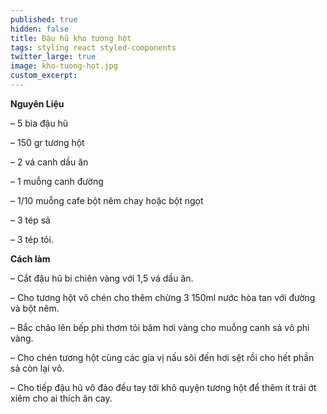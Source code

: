 ```yaml
---
published: true
hidden: false
title: Đậu hũ kho tương hột
tags: styling react styled-components
twitter_large: true
image: kho-tuong-hot.jpg
custom_excerpt:
---
```



**Nguyên Liệu**

– 5 bìa đậu hũ

– 150 gr tương hột

– 2 vá canh dầu ăn

– 1 muỗng canh đường

– 1/10 muỗng cafe bột nêm chay hoặc bột ngọt

– 3 tép sả

– 3 tép tỏi.

**Cách làm**

– Cắt đậu hũ bi chiên vàng với 1,5 vá dầu ăn.

– Cho tương hột vô chén cho thêm chừng 3 150ml nước hòa tan với đường và bột nêm.

– Bắc chảo lên bếp phi thơm tỏi băm hơi vàng cho muỗng canh sả vô phi vàng.

– Cho chén tương hột cùng các gia vị nấu sôi đến hơi sệt rồi cho hết phần sả còn lại vô.

– Cho tiếp đậu hũ vô đảo đều tay tới khô quyện tương hột để thêm ít trái ớt xiêm cho ai thích ăn cay.
